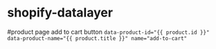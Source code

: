 # shopify-datalayer

#product page add to cart button
`data-product-id="{{ product.id }}" data-product-name="{{ product.title }}" name="add-to-cart" `
